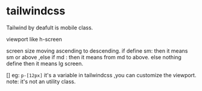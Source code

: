 # tailwindcss

Tailwind by deafult is mobile class.

viewport like h-screen

screen size moving ascending to descending. if define sm: then it means sm or above ,else if md : then it means from md to above. else nothing define then it means lg screen.

[] eg: `p-[12px]` it's a variable in tailwindcss ,you can customize the viewport. note: it's not an utility class.
